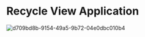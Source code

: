 # Recycle View Application
![d709bd8b-9154-49a5-9b72-04e0dbc010b4](https://user-images.githubusercontent.com/118921019/235720257-75d4299a-e394-48d9-b36d-d7d3c9d271f0.jpg)
